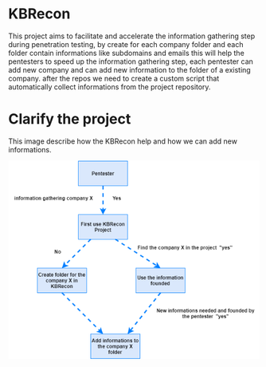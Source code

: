 # KBRecon
This project aims to facilitate and accelerate the information gathering step during penetration testing, by create for each company folder and each folder contain informations like subdomains and emails this will help the pentesters to speed up the information gathering step, each pentester can add new company and can add new information to the folder of a existing company. after the repos we need to create a custom script that automatically collect informations from the project repository.

# Clarify the project
This image describe how the KBRecon help and how we can add new informations.

![alt text](https://github.com/khireddine10/KBRecon/blob/main/KBRecon.png)

